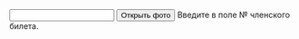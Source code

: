<input id="answer" />
<button type="button" onclick="window.open('https://media.github.oo-syp.ru/user-photos/' + document.getElementById('answer').value + '.jpg');">Открыть фото</button>
Введите в поле № членского билета.
